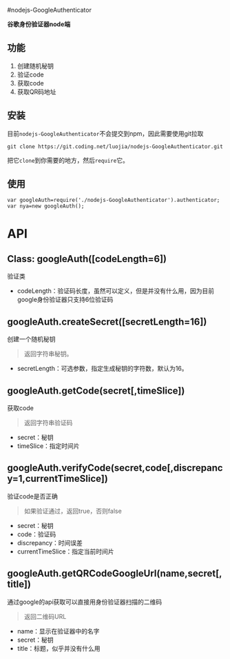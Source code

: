 #nodejs-GoogleAuthenticator

**谷歌身份验证器node端**

## 功能

 1. 创建随机秘钥
 2. 验证code
 3. 获取code
 4. 获取QR码地址

## 安装
目前`nodejs-GoogleAuthenticator`不会提交到npm，因此需要使用git拉取

``````
git clone https://git.coding.net/luojia/nodejs-GoogleAuthenticator.git
``````

把它`clone`到你需要的地方，然后`require`它。

## 使用

``````
var googleAuth=require('./nodejs-GoogleAuthenticator').authenticator;
var nya=new googleAuth();
``````

# API
## Class:	googleAuth([codeLength=6])
验证类
 - codeLength：验证码长度，虽然可以定义，但是并没有什么用，因为目前google身份验证器只支持6位验证码



## googleAuth.createSecret([secretLength=16])
创建一个随机秘钥
> 返回字符串秘钥。

 - secretLength：可选参数，指定生成秘钥的字符数，默认为16。




## googleAuth.getCode(secret[,timeSlice])
获取code
> 返回字符串验证码

 - secret：秘钥
 - timeSlice：指定时间片



## googleAuth.verifyCode(secret,code[,discrepancy=1,currentTimeSlice])
验证code是否正确
> 如果验证通过，返回true，否则false

 - secret：秘钥
 - code：验证码
 - discrepancy：时间误差
 - currentTimeSlice：指定当前时间片

## googleAuth.getQRCodeGoogleUrl(name,secret[,title])
通过google的api获取可以直接用身份验证器扫描的二维码
> 返回二维码URL

 - name：显示在验证器中的名字
 - secret：秘钥
 - title：标题，似乎并没有什么用